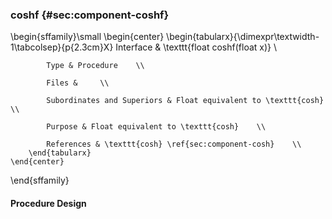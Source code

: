 ### coshf {#sec:component-coshf}

\begin{sffamily}\small
	\begin{center}
		\begin{tabularx}{\dimexpr\textwidth-1\tabcolsep}{p{2.3cm}X}
			Interface       & \texttt{float coshf(float x)} \\ 
			
			Type & Procedure    \\ 
			
			Files &     \\ 
			
			Subordinates and Superiors & Float equivalent to \texttt{cosh}    \\ 
			
			Purpose & Float equivalent to \texttt{cosh}    \\ 
			
			References & \texttt{cosh} \ref{sec:component-cosh}    \\ 
		\end{tabularx}
	\end{center}
\end{sffamily}

#### Procedure Design
